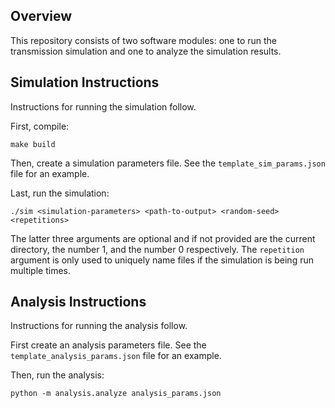 ## Overview
This repository consists of two software modules: one to run the transmission
simulation and one to analyze the simulation results.

## Simulation Instructions
Instructions for running the simulation follow.

First, compile:

```shell
make build
```

Then, create a simulation parameters file. See the `template_sim_params.json`
file for an example.

Last, run the simulation:
```shell
./sim <simulation-parameters> <path-to-output> <random-seed> <repetitions>
```

The latter three arguments are optional and if not provided are the current
directory, the number 1, and the number 0 respectively. The `repetition`
argument is only used to uniquely name files if the simulation is being run
multiple times.

## Analysis Instructions
Instructions for running the analysis follow.

First create an analysis parameters file. See the
`template_analysis_params.json` file for an example.

Then, run the analysis:
```shell
python -m analysis.analyze analysis_params.json
```
